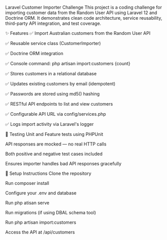 Laravel Customer Importer Challenge
This project is a coding challenge for importing customer data from the Random User API using Laravel 12 and Doctrine ORM. It demonstrates clean code architecture, service reusability, third-party API integration, and test coverage.

✨ Features
✅ Import Australian customers from the Random User API

✅ Reusable service class (CustomerImporter)

✅ Doctrine ORM integration

✅ Console command: php artisan import:customers {count}

✅ Stores customers in a relational database

✅ Updates existing customers by email (idempotent)

✅ Passwords are stored using md5() hashing

✅ RESTful API endpoints to list and view customers

✅ Configurable API URL via config/services.php

✅ Logs import activity via Laravel's logger

🧪 Testing
Unit and Feature tests using PHPUnit

API responses are mocked — no real HTTP calls

Both positive and negative test cases included

Ensures importer handles bad API responses gracefully

🔧 Setup Instructions
Clone the repository

Run composer install

Configure your .env and database

Run php atisan serve

Run migrations (if using DBAL schema tool)

Run php artisan import:customers

Access the API at /api/customers
